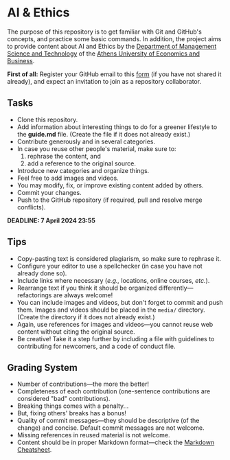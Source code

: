 # AI & Ethics
The purpose of this repository is to get familiar with Git and GitHub's concepts, and practice some basic commands. In addition, the project aims to provide content about AI and Ethics by the [Department of Management Science and Technology](https://www.dept.aueb.gr/en/dmst) of the [Athens University of Economics and Business](https://aueb.gr/en).

**First of all:** Register your GitHub email to this [form](https://forms.gle/yhHfX2WPEYj7Yx3B6) (if you have not shared it already), and expect an invitation to join as a repository collaborator.

## Tasks

- Clone this repository.
- Add information about interesting things to do for a greener lifestyle to the **guide.md** file. (Create the file if it does not already exist.)
- Contribute generously and in several categories.
- In case you reuse other people's material, make sure to:
  1. rephrase the content, and
  2. add a reference to the original source.
- Introduce new categories and organize things.
- Feel free to add images and videos.
- You may modify, fix, or improve existing content added by others.
- Commit your changes.
- Push to the GitHub repository (if required, pull and resolve merge conflicts).

**DEADLINE: 7 April 2024 23:55**

## Tips
- Copy-pasting text is considered plagiarism, so make sure to rephrase it.
- Configure your editor to use a spellchecker (in case you have not already done so).
- Include links where necessary (*e.g.,* locations, online courses, *etc.*).
- Rearrange text if you think it should be organized differently&mdash;refactorings are always welcome!
- You can include images and videos, but don't forget to commit and push them. Images and videos should be placed in the ```media/``` directory. (Create the directory if it does not already exist.)
- Again, use references for images and videos&mdash;you cannot reuse web content without citing the original source.
- Be creative! Take it a step further by including a file with guidelines to contributing for newcomers, and a code of conduct file.

## Grading System
- Number of contributions&mdash;the more the better!
- Completeness of each contribution (one-sentence contributions are considered "bad" contributions).
- Breaking things comes with a penalty...
- But, fixing others' breaks has a bonus!
- Quality of commit messages&mdash;they should be descriptive (of the change) and concise. Default commit messages are not welcome.
- Missing references in reused material is not welcome.
- Content should be in proper Markdown format&mdash;check the [Markdown Cheatsheet](https://github.com/adam-p/markdown-here/wiki/Markdown-Cheatsheet).
